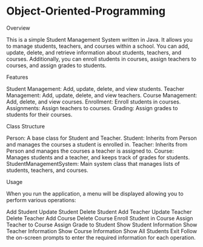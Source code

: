 # Object-Oriented-Programming

Overview

This is a simple Student Management System written in Java. It allows you to manage students, teachers, and courses within a school. You can add, update, delete, and retrieve information about students, teachers, and courses. Additionally, you can enroll students in courses, assign teachers to courses, and assign grades to students.

Features

Student Management: Add, update, delete, and view students.
Teacher Management: Add, update, delete, and view teachers.
Course Management: Add, delete, and view courses.
Enrollment: Enroll students in courses.
Assignments: Assign teachers to courses.
Grading: Assign grades to students for their courses.

Class Structure

Person: A base class for Student and Teacher.
Student: Inherits from Person and manages the courses a student is enrolled in.
Teacher: Inherits from Person and manages the courses a teacher is assigned to.
Course: Manages students and a teacher, and keeps track of grades for students.
StudentManagementSystem: Main system class that manages lists of students, teachers, and courses.

Usage

When you run the application, a menu will be displayed allowing you to perform various operations:

Add Student
Update Student
Delete Student
Add Teacher
Update Teacher
Delete Teacher
Add Course
Delete Course
Enroll Student in Course
Assign Teacher to Course
Assign Grade to Student
Show Student Information
Show Teacher Information
Show Course Information
Show All Students
Exit
Follow the on-screen prompts to enter the required information for each operation.
